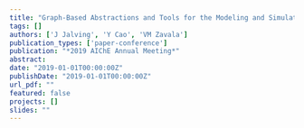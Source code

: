 ```yaml
---
title: "Graph-Based Abstractions and Tools for the Modeling and Simulation of Cyber-Physical Systems"
tags: []
authors: ['J Jalving', 'Y Cao', 'VM Zavala']
publication_types: ['paper-conference']
publication: "*2019 AIChE Annual Meeting*"
abstract: 
date: "2019-01-01T00:00:00Z"
publishDate: "2019-01-01T00:00:00Z"
url_pdf: ""
featured: false
projects: []
slides: ""
---
```

